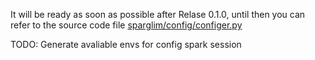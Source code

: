 It will be ready as soon as possible after Relase 0.1.0, until then you can refer to the source code file [sparglim/config/configer.py](sparglim/config/configer.py)


TODO: Generate avaliable envs for config spark session

